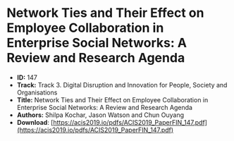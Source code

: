 # Network Ties and Their Effect on Employee Collaboration in Enterprise Social Networks: A Review and Research Agenda

- **ID:** 147
- **Track:** Track 3. Digital Disruption and Innovation for People, Society and Organisations
- **Title:** Network Ties and Their Effect on Employee Collaboration in Enterprise Social Networks: A Review and Research Agenda
- **Authors:** Shilpa Kochar, Jason Watson and Chun Ouyang
- **Download**: [https://acis2019.io/pdfs/ACIS2019_PaperFIN_147.pdf](https://acis2019.io/pdfs/ACIS2019_PaperFIN_147.pdf)
